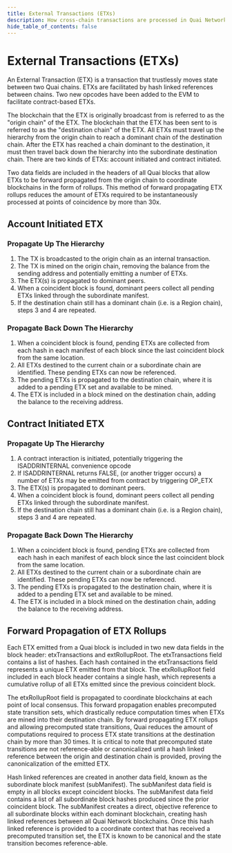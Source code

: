 ```yaml
---
title: External Transactions (ETXs)
description: How cross-chain transactions are processed in Quai Network.
hide_table_of_contents: false
---
```


# External Transactions (ETXs)

An External Transaction (ETX) is a transaction that trustlessly moves state between two Quai chains. ETXs are facilitated by hash linked references between chains. Two new opcodes have been added to the EVM to facilitate contract-based ETXs.

The blockchain that the ETX is originally broadcast from is referred to as the "origin chain" of the ETX. The blockchain that the ETX has been sent to is referred to as the "destination chain" of the ETX. All ETXs must travel up the hierarchy from the origin chain to reach a dominant chain of the destination chain. After the ETX has reached a chain dominant to the destination, it must then travel back down the hierarchy into the subordinate destination chain. There are two kinds of ETXs: account initiated and contract initiated.

Two data fields are included in the headers of all Quai blocks that allow ETXs to be forward propagated from the origin chain to coordinate blockchains in the form of rollups. This method of forward propagating ETX rollups reduces the amount of ETXs required to be instantaneously processed at points of coincidence by more than 30x.

## Account Initiated ETX

### Propagate Up The Hierarchy

1. The TX is broadcasted to the origin chain as an internal transaction.
2. The TX is mined on the origin chain, removing the balance from the sending address and potentially emitting a number of ETXs.
3. The ETX(s) is propagated to dominant peers.
4. When a coincident block is found, dominant peers collect all pending ETXs linked through the subordinate manifest.
5. If the destination chain still has a dominant chain (i.e. is a Region chain), steps 3 and 4 are repeated.

### Propagate Back Down The Hierarchy

1. When a coincident block is found, pending ETXs are collected from each hash in each manifest of each block since the last coincident block from the same location.
2. All ETXs destined to the current chain or a subordinate chain are identified. These pending ETXs can now be referenced.
3. The pending ETXs is propagated to the destination chain, where it is added to a pending ETX set and available to be mined.
4. The ETX is included in a block mined on the destination chain, adding the balance to the receiving address.

## Contract Initiated ETX

### Propagate Up The Hierarchy

1. A contract interaction is initiated, potentially triggering the ISADDRINTERNAL convenience opcode
2. If ISADDRINTERNAL returns FALSE, (or another trigger occurs) a number of ETXs may be emitted from contract by triggering OP_ETX
3. The ETX(s) is propagated to dominant peers.
4. When a coincident block is found, dominant peers collect all pending ETXs linked through the subordinate manifest.
5. If the destination chain still has a dominant chain (i.e. is a Region chain), steps 3 and 4 are repeated.

### Propagate Back Down The Hierarchy

1. When a coincident block is found, pending ETXs are collected from each hash in each manifest of each block since the last coincident block from the same location.
2. All ETXs destined to the current chain or a subordinate chain are identified. These pending ETXs can now be referenced.
3. The pending ETXs is propagated to the destination chain, where it is added to a pending ETX set and available to be mined.
4. The ETX is included in a block mined on the destination chain, adding the balance to the receiving address.

## Forward Propagation of ETX Rollups

Each ETX emitted from a Quai block is included in two new data fields in the block header: etxTransactions and extRollupRoot. The etxTransactions field contains a list of hashes. Each hash contained in the etxTransactions field represents a unique ETX emitted from that block. The etxRollupRoot field included in each block header contains a single hash, which represents a cumulative rollup of all ETXs emitted since the previous coincident block.

The etxRollupRoot field is propagated to coordinate blockchains at each point of local consensus. This forward propagation enables precomputed state transition sets, which drastically reduce computation times when ETXs are mined into their destination chain. By forward propagating ETX rollups and allowing precomputed state transitions, Quai reduces the amount of computations required to process ETX state transitions at the destination chain by more than 30 times. It is critical to note that precomputed state transitions are not reference-able or canonicalized until a hash linked reference between the origin and destination chain is provided, proving the canonicalization of the emitted ETX.

Hash linked references are created in another data field, known as the subordinate block manifest (subManifest). The subManifest data field is empty in all blocks except coincident blocks. The subManifest data field contains a list of all subordinate block hashes produced since the prior coincident block. The subManifest creates a direct, objective reference to all subordinate blocks within each dominant blockchain, creating hash linked references between all Quai Network blockchains. Once this hash linked reference is provided to a coordinate context that has received a precomputed transition set, the ETX is known to be canonical and the state transition becomes reference-able.
